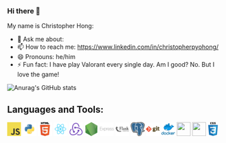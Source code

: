 ### Hi there 👋

<!--
**ChrisPHong/ChrisPHong** is a ✨ _special_ ✨ repository because its `README.md` (this file) appears on your GitHub profile.

Here are some ideas to get you started:
- 🔭 I’m currently working on ...
- 🌱 I’m currently learning ...
- 👯 I’m looking to collaborate on ...
- 🤔 I’m looking for help with ...
- 💬 Ask me about ...
- 📫 How to reach me: ...
- 😄 Pronouns: ...
- ⚡ Fun fact: ...

-->

My name is Christopher Hong:
- 💬 Ask me about: 
- 📫 How to reach me: https://www.linkedin.com/in/christopherpyohong/
- 😄 Pronouns: he/him
- ⚡ Fun fact: I have play Valorant every single day. Am I good? No. But I love the game!


![Anurag's GitHub stats](https://github-readme-stats.vercel.app/api?username=ChrisPHong&show_icons=true&count_private=true&theme=algolia)

## Languages and Tools:
<img height='32' width='32' src='https://raw.githubusercontent.com/github/explore/80688e429a7d4ef2fca1e82350fe8e3517d3494d/topics/javascript/javascript.png' /> <img height='32' width='32' src='https://raw.githubusercontent.com/github/explore/80688e429a7d4ef2fca1e82350fe8e3517d3494d/topics/python/python.png' /> <img height='32' width='32' src='https://raw.githubusercontent.com/github/explore/80688e429a7d4ef2fca1e82350fe8e3517d3494d/topics/html/html.png' /> <img height='32' width='32' src='https://raw.githubusercontent.com/github/explore/80688e429a7d4ef2fca1e82350fe8e3517d3494d/topics/react/react.png' /> <img height='32' width='32' src='https://raw.githubusercontent.com/github/explore/80688e429a7d4ef2fca1e82350fe8e3517d3494d/topics/redux/redux.png' /> <img height='32' width='32' src='https://raw.githubusercontent.com/github/explore/80688e429a7d4ef2fca1e82350fe8e3517d3494d/topics/nodejs/nodejs.png' /> <img height='32' width='32' src='https://raw.githubusercontent.com/github/explore/80688e429a7d4ef2fca1e82350fe8e3517d3494d/topics/express/express.png' /> <img height='32' width='32' src='https://raw.githubusercontent.com/github/explore/80688e429a7d4ef2fca1e82350fe8e3517d3494d/topics/flask/flask.png' /> <img height='32' width='32' src='https://raw.githubusercontent.com/github/explore/80688e429a7d4ef2fca1e82350fe8e3517d3494d/topics/postgresql/postgresql.png' /> <img height='32' width='32' src='https://raw.githubusercontent.com/github/explore/80688e429a7d4ef2fca1e82350fe8e3517d3494d/topics/git/git.png' /> <img height='32' width='32' src='https://raw.githubusercontent.com/github/explore/80688e429a7d4ef2fca1e82350fe8e3517d3494d/topics/docker/docker.png' /> <img height='32' width='32' src='https://avatars.githubusercontent.com/u/9919?s=200&v=4' /> <img height='32' width='32' src='https://avatars.githubusercontent.com/u/3591786?s=200&v=4' /><img height='32' width='32' src='https://raw.githubusercontent.com/github/explore/80688e429a7d4ef2fca1e82350fe8e3517d3494d/topics/css/css.png' />
